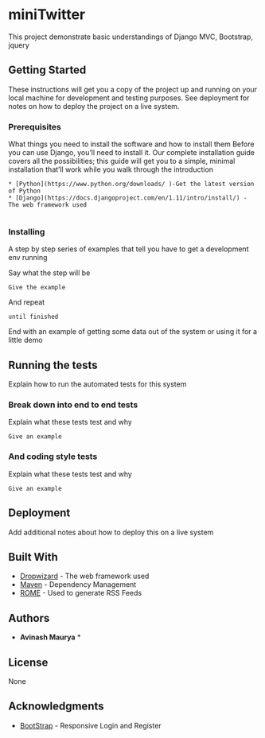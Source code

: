 # miniTwitter
This project demonstrate basic understandings of Django MVC, Bootstrap, jquery


## Getting Started

These instructions will get you a copy of the project up and running on your local machine for development and testing purposes. See deployment for notes on how to deploy the project on a live system.

### Prerequisites

What things you need to install the software and how to install them
Before you can use Django, you’ll need to install it. Our complete installation guide covers all the possibilities; this guide will get you to a simple, minimal installation that’ll work while you walk through the introduction
```
* [Python](https://www.python.org/downloads/ )-Get the latest version of Python
* [Django](https://docs.djangoproject.com/en/1.11/intro/install/) - The web framework used
 
```

### Installing

A step by step series of examples that tell you have to get a development env running

Say what the step will be

```
Give the example
```

And repeat

```
until finished
```

End with an example of getting some data out of the system or using it for a little demo

## Running the tests

Explain how to run the automated tests for this system

### Break down into end to end tests

Explain what these tests test and why

```
Give an example
```

### And coding style tests

Explain what these tests test and why

```
Give an example
```

## Deployment

Add additional notes about how to deploy this on a live system

## Built With

* [Dropwizard](http://www.dropwizard.io/1.0.2/docs/) - The web framework used
* [Maven](https://maven.apache.org/) - Dependency Management
* [ROME](https://rometools.github.io/rome/) - Used to generate RSS Feeds




## Authors

* **Avinash Maurya** *

## License

None

## Acknowledgments

* [BootStrap](https://getbootstrap.com/docs/3.3/getting-started/) - Responsive Login and Register


